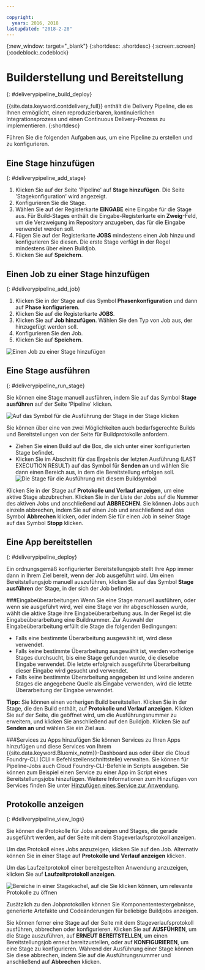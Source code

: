 ```yaml
---

copyright:
  years: 2016, 2018
lastupdated: "2018-2-28"
---
```

<!-- Copyright info at top of file: REQUIRED
    The copyright info is YAML content that must occur at the top of the MD file, before attributes are listed.
    It must be surrounded by 3 dashes.
    The value "years" can contain just one year or a two years separated by a comma. (years: 2014, 2016)
    Indentation as per the previous template must be preserved.
-->

{:new_window: target="_blank"}
{:shortdesc: .shortdesc}
{:screen:.screen}
{:codeblock:.codeblock}

# Builderstellung und Bereitstellung
{: #deliverypipeline_build_deploy}

{{site.data.keyword.contdelivery_full}} enthält die Delivery Pipeline, die es Ihnen ermöglicht, einen reproduzierbaren, kontinuierlichen Integrationsprozess und einen Continuous Delivery-Prozess zu implementieren.
{:shortdesc}

Führen Sie die folgenden Aufgaben aus, um eine Pipeline zu erstellen und zu konfigurieren.

## Eine Stage hinzufügen
{: #deliverypipeline_add_stage}

1. Klicken Sie auf der Seite 'Pipeline' auf **Stage hinzufügen**. Die Seite 'Stagekonfiguration' wird angezeigt.
2. Konfigurieren Sie die Stage.
  1. Wählen Sie auf der Registerkarte **EINGABE** eine Eingabe für die Stage aus. Für Build-Stages enthält die Eingabe-Registerkarte ein **Zweig**-Feld, um die Verzweigung im Repository anzugeben, das für die Eingabe verwendet werden soll.
  2. Fügen Sie auf der Registerkarte **JOBS** mindestens einen Job hinzu und konfigurieren Sie diesen. Die erste Stage verfügt in der Regel mindestens über einen Buildjob.
3. Klicken Sie auf **Speichern**.

## Einen Job zu einer Stage hinzufügen
{: #deliverypipeline_add_job}

1. Klicken Sie in der Stage auf das Symbol **Phasenkonfiguration** und dann auf **Phase konfigurieren**.
2. Klicken Sie auf die Registerkarte **JOBS**.
3. Klicken Sie auf **Job hinzufügen**. Wählen Sie den Typ von Job aus, der hinzugefügt werden soll.
4. Konfigurieren Sie den Job.
5. Klicken Sie auf **Speichern**.

![Einen Job zu einer Stage hinzufügen](images/AddJob2.png)

## Eine Stage ausführen
{: #deliverypipeline_run_stage}

Sie können eine Stage manuell ausführen, indem Sie auf das Symbol **Stage ausführen** auf der Seite 'Pipeline' klicken.

![Auf das Symbol für die Ausführung der Stage in der Stage klicken](images/RunStage.png)

Sie können über eine von zwei Möglichkeiten auch bedarfsgerechte Builds und Bereitstellungen von der Seite für Buildprotokolle anfordern.
* Ziehen Sie einen Build auf die Box, die sich unter einer konfigurierten Stage befindet.
* Klicken Sie im Abschnitt für das Ergebnis der letzten Ausführung (LAST EXECUTION RESULT) auf das Symbol für **Senden an** und wählen Sie dann einen Bereich aus, in dem die Bereitstellung erfolgen soll.
  ![Die Stage für die Ausführung mit diesem Buildsymbol](images/deploy_to.png)

Klicken Sie in der Stage auf **Protokolle und Verlauf anzeigen**, um eine aktive Stage abzubrechen. Klicken Sie in der Liste der Jobs auf die Nummer des aktiven Jobs und anschließend auf **ABBRECHEN**. Sie können Jobs auch einzeln abbrechen, indem Sie auf einen Job und anschließend auf das Symbol **Abbrechen** klicken, oder indem Sie für einen Job in seiner Stage auf das Symbol **Stopp** klicken.

## Eine App bereitstellen
{: #deliverypipeline_deploy}

Ein ordnungsgemäß konfigurierter Bereitstellungsjob stellt Ihre App immer dann in Ihrem Ziel bereit, wenn der Job ausgeführt wird. Um einen Bereitstellungsjob manuell auszuführen, klicken Sie auf das Symbol **Stage ausführen** der Stage, in der sich der Job befindet.

###Eingabeüberarbeitungen
Wenn Sie eine Stage manuell ausführen, oder wenn sie ausgeführt wird, weil eine Stage vor ihr abgeschlossen wurde, wählt die aktive Stage ihre Eingabeüberarbeitung aus. In der Regel ist die Eingabeüberarbeitung eine Buildnummer. Zur Auswahl der Eingabeüberarbeitung erfüllt die Stage die folgenden Bedingungen:

* Falls eine bestimmte Überarbeitung ausgewählt ist, wird diese verwendet.
* Falls keine bestimmte Überarbeitung ausgewählt ist, werden vorherige Stages durchsucht, bis eine Stage gefunden wurde, die dieselbe Eingabe verwendet. Die letzte erfolgreich ausgeführte Überarbeitung dieser Eingabe wird gesucht und verwendet.
* Falls keine bestimmte Überarbeitung angegeben ist und keine anderen Stages die angegebene Quelle als Eingabe verwenden, wird die letzte Überarbeitung der Eingabe verwendet.

**Tipp:** Sie können einen vorherigen Build bereitstellen. Klicken Sie in der Stage, die den Build enthält, auf **Protokolle und Verlauf anzeigen**. Klicken Sie auf der Seite, die geöffnet wird, um die Ausführungsnummer zu erweitern, und klicken Sie anschließend auf den Buildjob. Klicken Sie auf **Senden an** und wählen Sie ein Ziel aus.

###Services zu Apps hinzufügen
Sie können Services zu Ihren Apps hinzufügen und diese Services von Ihrem {{site.data.keyword.Bluemix_notm}}-Dashboard aus oder über die Cloud Foundry-CLI (CLI = Befehlszeilenschnittstelle) verwalten. Sie können für Pipeline-Jobs auch Cloud Foundry-CLI-Befehle in Scripts ausgeben. Sie können zum Beispiel einen Service zu einer App im Script eines Bereitstellungsjobs hinzufügen. Weitere Informationen zum Hinzufügen von Services finden Sie unter [Hinzufügen eines Service zur Anwendung](/docs/services/reqnsi.html#add_service).

## Protokolle anzeigen
{: #deliverypipeline_view_logs}

Sie können die Protokolle für Jobs anzeigen und Stages, die gerade ausgeführt werden, auf der Seite mit dem Stageverlaufsprotokoll anzeigen.

Um das Protokoll eines Jobs anzuzeigen, klicken Sie auf den Job. Alternativ können Sie in einer Stage auf **Protokolle und Verlauf anzeigen** klicken.

Um das Laufzeitprotokoll einer bereitgestellten Anwendung anzuzeigen, klicken Sie auf **Laufzeitprotokoll anzeigen**.

![Bereiche in einer Stagekachel, auf die Sie klicken können, um relevante Protokolle zu öffnen](images/view_logs_and_history.png)

Zusätzlich zu den Jobprotokollen können Sie Komponententestergebnisse, generierte Artefakte und Codeänderungen für beliebige Buildjobs anzeigen.

Sie können ferner eine Stage auf der Seite mit dem Stageverlaufsprotokoll ausführen, abbrechen oder konfigurieren. Klicken Sie auf **AUSFÜHREN**, um die Stage auszuführen, auf **ERNEUT BEREITSTELLEN**, um einen Bereitstellungsjob erneut bereitzustellen, oder auf **KONFIGURIEREN**, um eine Stage zu konfigurieren. Während der Ausführung einer Stage können Sie diese abbrechen, indem Sie auf die Ausführungsnummer und anschließend auf **Abbrechen** klicken.
